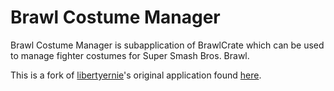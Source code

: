 Brawl Costume Manager
=========

Brawl Costume Manager is subapplication of BrawlCrate which can be used to manage fighter costumes for Super Smash Bros. Brawl.

This is a fork of [libertyernie](https://github.com/libertyernie)'s original application found [here](https://github.com/libertyernie/BrawlManagers/tree/master/CostumeManager).